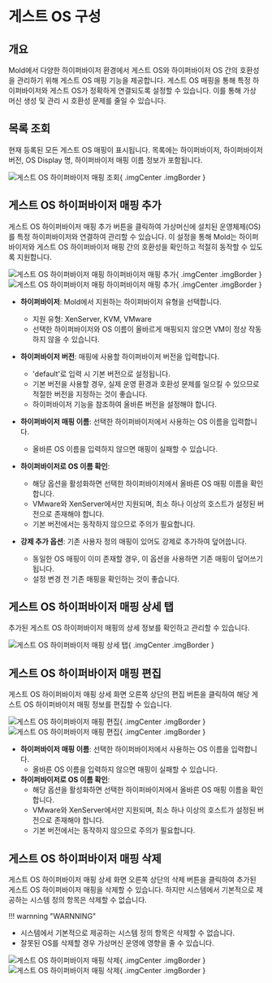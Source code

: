 
# 게스트 OS 구성

## 개요
Mold에서 다양한 하이퍼바이저 환경에서 게스트 OS와 하이퍼바이저 OS 간의 호환성을 관리하기 위해 게스트 OS 매핑 기능을 제공합니다.
게스트 OS 매핑을 통해 특정 하이퍼바이저와 게스트 OS가 정확하게 연결되도록 설정할 수 있습니다.
이를 통해 가상 머신 생성 및 관리 시 호환성 문제를 줄일 수 있습니다.

## 목록 조회
현재 등록된 모든 게스트 OS 매핑이 표시됩니다. 목록에는 하이퍼바이저, 하이퍼바이저 버전, OS Display 명, 하이퍼바이저 매핑 이름 정보가 포함됩니다.

![게스트 OS 하이퍼바이저 매핑 조회](../../assets/images/admin-guide/mold/configration/guest-os-hypervisor-mapping/mold-admin-guide-configrationguest-os-hypervisor-mapping1-1.png){ .imgCenter .imgBorder }

## 게스트 OS 하이퍼바이저 매핑 추가
게스트 OS 하이퍼바이저 매핑 추가 버튼을 클릭하여 가상머신에 설치된 운영체제(OS)를 특정 하이퍼바이저와 연결하여 관리할 수 있습니다. 이 설정을 통해 Mold는 하이퍼바이저와 게스트 OS 하이퍼바이저 매핑 간의 호환성을 확인하고 적절히 동작할 수 있도록 지원합니다.

![게스트 OS 하이퍼바이저 매핑 하이퍼바이저 매핑 추가](../../assets/images/admin-guide/mold/configration/guest-os-hypervisor-mapping/mold-admin-guide-configrationguest-os-hypervisor-mapping1-2.png){ .imgCenter .imgBorder }
![게스트 OS 하이퍼바이저 매핑 하이퍼바이저 매핑 추가](../../assets/images/admin-guide/mold/configration/guest-os-hypervisor-mapping/mold-admin-guide-configrationguest-os-hypervisor-mapping1-3.png){ .imgCenter .imgBorder }

* **하이퍼바이저**: Mold에서 지원하는 하이퍼바이저 유형을 선택합니다.
    * 지원 유형: XenServer, KVM, VMware
    * 선택한 하이퍼바이저와 OS 이름이 올바르게 매핑되지 않으면 VM이 정상 작동하지 않을 수 있습니다.

* **하이퍼바이저 버전**: 매핑에 사용할 하이퍼바이저 버전을 입력합니다.
    * 'default'로 입력 시 기본 버전으로 설정됩니다.
    * 기본 버전을 사용할 경우, 실제 운영 환경과 호환성 문제를 일으킬 수 있으므로 적절한 버전을 지정하는 것이 좋습니다.
    * 하이퍼바이저 기능을 참조하여 올바른 버전을 설정해야 합니다.

* **하이퍼바이저 매핑 이름**: 선택한 하이퍼바이저에서 사용하는 OS 이름을 입력합니다.
    * 올바른 OS 이름을 입력하지 않으면 매핑이 실패할 수 있습니다.

* **하이퍼바이저로 OS 이름 확인**:
    * 해당 옵션을 활성화하면 선택한 하이퍼바이저에서 올바른 OS 매핑 이름을 확인합니다.
    * VMware와 XenServer에서만 지원되며, 최소 하나 이상의 호스트가 설정된 버전으로 존재해야 합니다.
    * 기본 버전에서는 동작하지 않으므로 주의가 필요합니다.

* **강제 추가 옵션**: 기존 사용자 정의 매핑이 있어도 강제로 추가하여 덮어씁니다.
    * 동일한 OS 매핑이 이미 존재할 경우, 이 옵션을 사용하면 기존 매핑이 덮어쓰기됩니다.
    * 설정 변경 전 기존 매핑을 확인하는 것이 좋습니다.


## 게스트 OS 하이퍼바이저 매핑 상세 탭
추가된 게스트 OS 하이퍼바이저 매핑의 상세 정보를 확인하고 관리할 수 있습니다. 

![게스트 OS 하이퍼바이저 매핑 상세 탭](../../assets/images/admin-guide/mold/configration/guest-os-hypervisor-mapping/mold-admin-guide-configrationguest-os-hypervisor-mapping1-4.png){ .imgCenter .imgBorder }

## 게스트 OS 하이퍼바이저 매핑 편집
게스트 OS 하이퍼바이저 매핑 상세 화면 오른쪽 상단의 편집 버튼을 클릭하여 해당 게스트 OS 하이퍼바이저 매핑 정보를 편집할 수 있습니다.

![게스트 OS 하이퍼바이저 매핑 편집](../../assets/images/admin-guide/mold/configration/guest-os-hypervisor-mapping/mold-admin-guide-configrationguest-os-hypervisor-mapping1-5.png){ .imgCenter .imgBorder }
![게스트 OS 하이퍼바이저 매핑 편집](../../assets/images/admin-guide/mold/configration/guest-os-hypervisor-mapping/mold-admin-guide-configrationguest-os-hypervisor-mapping1-6.png){ .imgCenter .imgBorder }

* **하이퍼바이저 매핑 이름**: 선택한 하이퍼바이저에서 사용하는 OS 이름을 입력합니다.
    * 올바른 OS 이름을 입력하지 않으면 매핑이 실패할 수 있습니다.
* **하이퍼바이저로 OS 이름 확인**:
    * 해당 옵션을 활성화하면 선택한 하이퍼바이저에서 올바른 OS 매핑 이름을 확인합니다.
    * VMware와 XenServer에서만 지원되며, 최소 하나 이상의 호스트가 설정된 버전으로 존재해야 합니다.
    * 기본 버전에서는 동작하지 않으므로 주의가 필요합니다.

## 게스트 OS 하이퍼바이저 매핑 삭제
게스트 OS 하이퍼바이저 매핑 상세 화면 오른쪽 상단의 삭제 버튼을 클릭하여 추가된 게스트 OS 하이퍼바이저 매핑을 삭제할 수 있습니다. 하지만 시스템에서 기본적으로 제공하는 시스템 정의 항목은 삭제할 수 없습니다.

!!! warnning "WARNNING"
* 시스템에서 기본적으로 제공하는 시스템 정의 항목은 삭제할 수 없습니다.
* 잘못된 OS를 삭제할 경우 가상머신 운영에 영향을 줄 수 있습니다.

![게스트 OS 하이퍼바이저 매핑 삭제](../../assets/images/admin-guide/mold/configration/guest-os-hypervisor-mapping/mold-admin-guide-configrationguest-os-hypervisor-mapping1-7.png){ .imgCenter .imgBorder }
![게스트 OS 하이퍼바이저 매핑 삭제](../../assets/images/admin-guide/mold/configration/guest-os-hypervisor-mapping/mold-admin-guide-configrationguest-os-hypervisor-mapping1-8.png){ .imgCenter .imgBorder }

